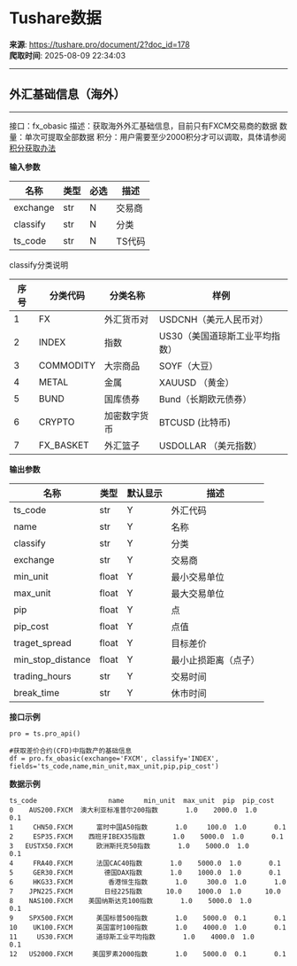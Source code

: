 # Tushare数据

**来源**: https://tushare.pro/document/2?doc_id=178  
**爬取时间**: 2025-08-09 22:34:03

---

## 外汇基础信息（海外）

---

接口：fx\_obasic
描述：获取海外外汇基础信息，目前只有FXCM交易商的数据
数量：单次可提取全部数据
积分：用户需要至少2000积分才可以调取，具体请参阅[积分获取办法](https://tushare.pro/document/1?doc_id=13)

**输入参数**

| 名称 | 类型 | 必选 | 描述 |
| --- | --- | --- | --- |
| exchange | str | N | 交易商 |
| classify | str | N | 分类 |
| ts\_code | str | N | TS代码 |

classify分类说明

| 序号 | 分类代码 | 分类名称 | 样例 |
| --- | --- | --- | --- |
| 1 | FX | 外汇货币对 | USDCNH（美元人民币对） |
| 2 | INDEX | 指数 | US30（美国道琼斯工业平均指数） |
| 3 | COMMODITY | 大宗商品 | SOYF（大豆） |
| 4 | METAL | 金属 | XAUUSD （黄金） |
| 5 | BUND | 国库债券 | Bund（长期欧元债券） |
| 6 | CRYPTO | 加密数字货币 | BTCUSD (比特币) |
| 7 | FX\_BASKET | 外汇篮子 | USDOLLAR （美元指数） |

**输出参数**

| 名称 | 类型 | 默认显示 | 描述 |
| --- | --- | --- | --- |
| ts\_code | str | Y | 外汇代码 |
| name | str | Y | 名称 |
| classify | str | Y | 分类 |
| exchange | str | Y | 交易商 |
| min\_unit | float | Y | 最小交易单位 |
| max\_unit | float | Y | 最大交易单位 |
| pip | float | Y | 点 |
| pip\_cost | float | Y | 点值 |
| traget\_spread | float | Y | 目标差价 |
| min\_stop\_distance | float | Y | 最小止损距离（点子） |
| trading\_hours | str | Y | 交易时间 |
| break\_time | str | Y | 休市时间 |

**接口示例**

```
pro = ts.pro_api()

#获取差价合约(CFD)中指数产的基础信息
df = pro.fx_obasic(exchange='FXCM', classify='INDEX', fields='ts_code,name,min_unit,max_unit,pip,pip_cost')
```

**数据示例**

```
ts_code                  name     min_unit  max_unit  pip  pip_cost
0    AUS200.FXCM  澳大利亚标准普尔200指数       1.0    2000.0  1.0       0.1
1     CHN50.FXCM      富时中国A50指数       1.0     100.0  1.0       0.1
2     ESP35.FXCM    西班牙IBEX35指数       1.0    5000.0  1.0       0.1
3   EUSTX50.FXCM      欧洲斯托克50指数       1.0    5000.0  1.0       0.1
4     FRA40.FXCM      法国CAC40指数       1.0    5000.0  1.0       0.1
5     GER30.FXCM        德国DAX指数       1.0    1000.0  1.0       0.1
6     HKG33.FXCM         香港恒生指数       1.0     300.0  1.0       1.0
7    JPN225.FXCM        日经225指数      10.0    1000.0  1.0      10.0
8    NAS100.FXCM    美国纳斯达克100指数       1.0    5000.0  1.0       0.1
9    SPX500.FXCM      美国标普500指数       1.0    5000.0  0.1       0.1
10    UK100.FXCM      英国富时100指数       1.0    4000.0  1.0       0.1
11     US30.FXCM      道琼斯工业平均指数       1.0    4000.0  1.0       0.1
12   US2000.FXCM     美国罗素2000指数       1.0    5000.0  0.1       0.1
```
